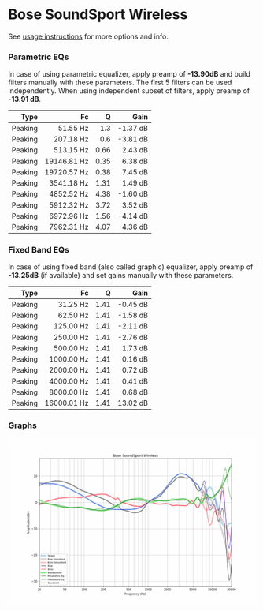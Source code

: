# Bose SoundSport Wireless
See [usage instructions](https://github.com/jaakkopasanen/AutoEq#usage) for more options and info.

### Parametric EQs
In case of using parametric equalizer, apply preamp of **-13.90dB** and build filters manually
with these parameters. The first 5 filters can be used independently.
When using independent subset of filters, apply preamp of **-13.91 dB**.

| Type    | Fc          |    Q | Gain     |
|--------:|------------:|-----:|---------:|
| Peaking | 51.55 Hz    | 1.3  | -1.37 dB |
| Peaking | 207.18 Hz   | 0.6  | -3.81 dB |
| Peaking | 513.15 Hz   | 0.66 | 2.43 dB  |
| Peaking | 19146.81 Hz | 0.35 | 6.38 dB  |
| Peaking | 19720.57 Hz | 0.38 | 7.45 dB  |
| Peaking | 3541.18 Hz  | 1.31 | 1.49 dB  |
| Peaking | 4852.52 Hz  | 4.38 | -1.60 dB |
| Peaking | 5912.32 Hz  | 3.72 | 3.52 dB  |
| Peaking | 6972.96 Hz  | 1.56 | -4.14 dB |
| Peaking | 7962.31 Hz  | 4.07 | 4.36 dB  |

### Fixed Band EQs
In case of using fixed band (also called graphic) equalizer, apply preamp of **-13.25dB**
(if available) and set gains manually with these parameters.

| Type    | Fc          |    Q | Gain     |
|--------:|------------:|-----:|---------:|
| Peaking | 31.25 Hz    | 1.41 | -0.45 dB |
| Peaking | 62.50 Hz    | 1.41 | -1.58 dB |
| Peaking | 125.00 Hz   | 1.41 | -2.11 dB |
| Peaking | 250.00 Hz   | 1.41 | -2.76 dB |
| Peaking | 500.00 Hz   | 1.41 | 1.73 dB  |
| Peaking | 1000.00 Hz  | 1.41 | 0.16 dB  |
| Peaking | 2000.00 Hz  | 1.41 | 0.72 dB  |
| Peaking | 4000.00 Hz  | 1.41 | 0.41 dB  |
| Peaking | 8000.00 Hz  | 1.41 | 0.68 dB  |
| Peaking | 16000.01 Hz | 1.41 | 13.02 dB |

### Graphs
![](./Bose%20SoundSport%20Wireless.png)